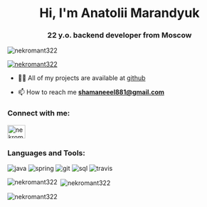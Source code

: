 <h1 align="center">Hi, I'm Anatolii Marandyuk</h1>
<h3 align="center">22 y.o. backend developer from Moscow </h3>

<p align="left"> <img src="https://komarev.com/ghpvc/?username=nekromant322&label=Profile%20views&color=0e75b6&style=flat" alt="nekromant322" /> </p>

<p align="left"> <a href="https://github.com/ryo-ma/github-profile-trophy"><img src="https://github-profile-trophy.vercel.app/?username=nekromant322" alt="nekromant322" /></a> </p>


- 👨‍💻 All of my projects are available at [github](https://github.com/nekromant322)

- 📫 How to reach me **shamaneeel881@gmail.com**

<h3 align="left">Connect with me:</h3>
<p align="left">

  <a href="https://t.me/Marandyuk_Anatolii" target="blank"><img align="center" src="https://cdn.jsdelivr.net/npm/simple-icons@3.0.1/icons/telegram.svg" alt="nekromant322" height="30" width="40" /></a>
</p>

<h3 align="left">Languages and Tools:</h3>

![java](https://user-images.githubusercontent.com/45006912/108172555-09a19f80-710e-11eb-9794-c3c80429a87b.png)
![spring](https://user-images.githubusercontent.com/45006912/108172808-584f3980-710e-11eb-9c9c-aaa5d359c9e6.png)
![git](https://user-images.githubusercontent.com/45006912/108172882-7026bd80-710e-11eb-9408-e9e5ae3cfa27.png)
![sql](https://user-images.githubusercontent.com/45006912/108173121-cac01980-710e-11eb-9a1a-aa294902f8df.png)
![travis](https://user-images.githubusercontent.com/45006912/108173062-afeda500-710e-11eb-8ee4-ac723cb4f3c4.png)


<p><img align="left" src="https://github-readme-stats.vercel.app/api/top-langs?username=nekromant322&show_icons=true&locale=en&layout=compact" alt="nekromant322" /></p>

<p>&nbsp;<img align="center" src="https://github-readme-stats.vercel.app/api?username=nekromant322&show_icons=true&locale=en" alt="nekromant322" /></p>

<p><img align="center" src="https://github-readme-streak-stats.herokuapp.com/?user=nekromant322&" alt="nekromant322" /></p>

